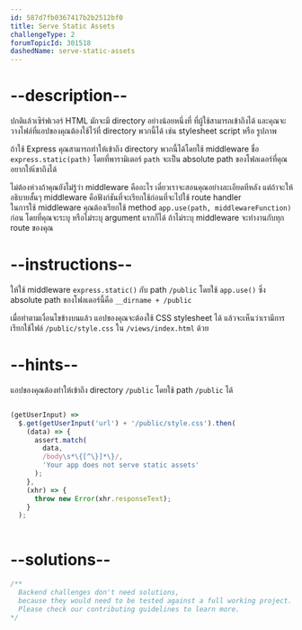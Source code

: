 ```yaml
---
id: 587d7fb0367417b2b2512bf0
title: Serve Static Assets
challengeType: 2
forumTopicId: 301518
dashedName: serve-static-assets
---
```


# --description--

ปกติแล้วเซิร์ฟเวอร์ HTML มักจะมี directory อย่างน้อยหนึ่งที่ ที่ผู้ใช้สามารถเข้าถึงได้ และคุณจะวางไฟล์ที่แอปของคุณต้องใช้ไว้ที่ directory พวกนี้ได้ เช่น stylesheet script หรือ รูปภาพ

ถ้าใช้ Express คุณสามารถทำให้เข้าถึง directory พวกนี้ได้โดยใช้ middleware ชื่อ `express.static(path)` โดยที่พารามิเตอร์ `path` จะเป็น absolute path ของโฟลเดอร์ที่คุณอยากให้เ้ขาถึงได้

ไม่ต้องห่วงถ้าคุณยังไม่รู้ว่า middleware คืออะไร เดี๋ยวเราจะสอนคุณอย่างละเอียดทีหลัง 
แต่ถ้าจะให้อธิบายสั้นๆ middleware คือฟังก์ชันที่จะเรียกใช้ก่อนที่จะไปใช้ route handler  
ในการใช้ middleware คุณต้องเรียกใช้ method `app.use(path, middlewareFunction)` ก่อน โดยที่คุณจะระบุ หรือไม่ระบุ argument แรกก็ได้ ถ้าไม่ระบุ middleware จะทำงานกับทุก route ของคุณ

# --instructions--

ให้ใช้ middleware `express.static()` กับ path `/public` โดยใช้ `app.use()` 
ซึ่ง absolute path ของโฟลเดอร์นี้คือ `__dirname + /public`

เมื่อทำตามเงื่อนไขข้างบนแล้ว แอปของคุณจะต้องใช้ CSS stylesheet ได้ 
แล้วจะเห็นว่าเรามีการเรียกใช้ไฟล์ `/public/style.css` ใน `/views/index.html` ด้วย

# --hints--

แอปของคุณต้องทำให้เข้าถึง directory `/public` โดยใช้ path `/public` ได้

```js

(getUserInput) =>
  $.get(getUserInput('url') + '/public/style.css').then(
    (data) => {
      assert.match(
        data,
        /body\s*\{[^\}]*\}/,
        'Your app does not serve static assets'
      );
    },
    (xhr) => {
      throw new Error(xhr.responseText);
    }
  );
  
```

# --solutions--

```js
/**
  Backend challenges don't need solutions, 
  because they would need to be tested against a full working project. 
  Please check our contributing guidelines to learn more.
*/
```
